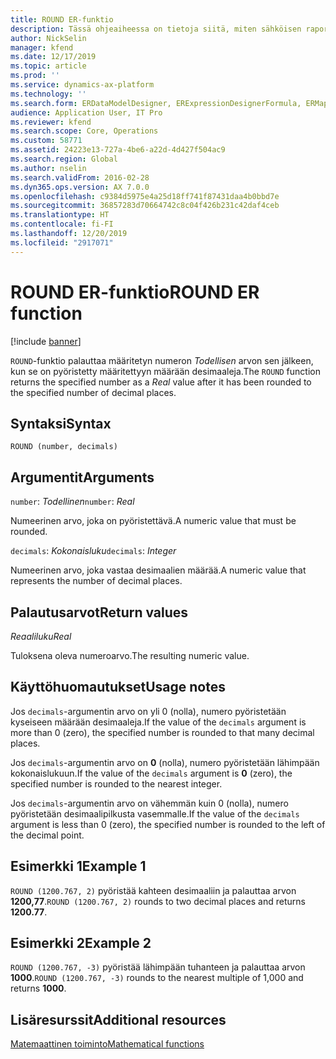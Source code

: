 ```yaml
---
title: ROUND ER-funktio
description: Tässä ohjeaiheessa on tietoja siitä, miten sähköisen raportoinnin (ER) ROUND-funktiota käytetään.
author: NickSelin
manager: kfend
ms.date: 12/17/2019
ms.topic: article
ms.prod: ''
ms.service: dynamics-ax-platform
ms.technology: ''
ms.search.form: ERDataModelDesigner, ERExpressionDesignerFormula, ERMappedFormatDesigner, ERModelMappingDesigner
audience: Application User, IT Pro
ms.reviewer: kfend
ms.search.scope: Core, Operations
ms.custom: 58771
ms.assetid: 24223e13-727a-4be6-a22d-4d427f504ac9
ms.search.region: Global
ms.author: nselin
ms.search.validFrom: 2016-02-28
ms.dyn365.ops.version: AX 7.0.0
ms.openlocfilehash: c9384d5975e4a25d18ff741f87431daa4b0bbd7e
ms.sourcegitcommit: 36857283d70664742c8c04f426b231c42daf4ceb
ms.translationtype: HT
ms.contentlocale: fi-FI
ms.lasthandoff: 12/20/2019
ms.locfileid: "2917071"
---
```

# <span data-ttu-id="7bfef-103"><a name="ROUND">ROUND ER-funktio</a></span><span class="sxs-lookup"><span data-stu-id="7bfef-103"><a name="ROUND">ROUND ER function</a></span></span>

[!include [banner](../includes/banner.md)]

<span data-ttu-id="7bfef-104">`ROUND`-funktio palauttaa määritetyn numeron *Todellisen* arvon sen jälkeen, kun se on pyöristetty määritettyyn määrään desimaaleja.</span><span class="sxs-lookup"><span data-stu-id="7bfef-104">The `ROUND` function returns the specified number as a *Real* value after it has been rounded to the specified number of decimal places.</span></span>

## <a name="syntax"></a><span data-ttu-id="7bfef-105">Syntaksi</span><span class="sxs-lookup"><span data-stu-id="7bfef-105">Syntax</span></span>

```
ROUND (number, decimals)
```

## <a name="arguments"></a><span data-ttu-id="7bfef-106">Argumentit</span><span class="sxs-lookup"><span data-stu-id="7bfef-106">Arguments</span></span>

<span data-ttu-id="7bfef-107">`number`: *Todellinen*</span><span class="sxs-lookup"><span data-stu-id="7bfef-107">`number`: *Real*</span></span>

<span data-ttu-id="7bfef-108">Numeerinen arvo, joka on pyöristettävä.</span><span class="sxs-lookup"><span data-stu-id="7bfef-108">A numeric value that must be rounded.</span></span>

<span data-ttu-id="7bfef-109">`decimals`: *Kokonaisluku*</span><span class="sxs-lookup"><span data-stu-id="7bfef-109">`decimals`: *Integer*</span></span>

<span data-ttu-id="7bfef-110">Numeerinen arvo, joka vastaa desimaalien määrää.</span><span class="sxs-lookup"><span data-stu-id="7bfef-110">A numeric value that represents the number of decimal places.</span></span>

## <a name="return-values"></a><span data-ttu-id="7bfef-111">Palautusarvot</span><span class="sxs-lookup"><span data-stu-id="7bfef-111">Return values</span></span>

<span data-ttu-id="7bfef-112">*Reaaliluku*</span><span class="sxs-lookup"><span data-stu-id="7bfef-112">*Real*</span></span>

<span data-ttu-id="7bfef-113">Tuloksena oleva numeroarvo.</span><span class="sxs-lookup"><span data-stu-id="7bfef-113">The resulting numeric value.</span></span>

## <a name="usage-notes"></a><span data-ttu-id="7bfef-114">Käyttöhuomautukset</span><span class="sxs-lookup"><span data-stu-id="7bfef-114">Usage notes</span></span>

<span data-ttu-id="7bfef-115">Jos `decimals`-argumentin arvo on yli 0 (nolla), numero pyöristetään kyseiseen määrään desimaaleja.</span><span class="sxs-lookup"><span data-stu-id="7bfef-115">If the value of the `decimals` argument is more than 0 (zero), the specified number is rounded to that many decimal places.</span></span>

<span data-ttu-id="7bfef-116">Jos `decimals`-argumentin arvo on **0** (nolla), numero pyöristetään lähimpään kokonaislukuun.</span><span class="sxs-lookup"><span data-stu-id="7bfef-116">If the value of the `decimals` argument is **0** (zero), the specified number is rounded to the nearest integer.</span></span>

<span data-ttu-id="7bfef-117">Jos `decimals`-argumentin arvo on vähemmän kuin 0 (nolla), numero pyöristetään desimaalipilkusta vasemmalle.</span><span class="sxs-lookup"><span data-stu-id="7bfef-117">If the value of the `decimals` argument is less than 0 (zero), the specified number is rounded to the left of the decimal point.</span></span>

## <a name="example-1"></a><span data-ttu-id="7bfef-118">Esimerkki 1</span><span class="sxs-lookup"><span data-stu-id="7bfef-118">Example 1</span></span>

<span data-ttu-id="7bfef-119">`ROUND (1200.767, 2)` pyöristää kahteen desimaaliin ja palauttaa arvon **1200,77**.</span><span class="sxs-lookup"><span data-stu-id="7bfef-119">`ROUND (1200.767, 2)` rounds to two decimal places and returns **1200.77**.</span></span>

## <a name="example-2"></a><span data-ttu-id="7bfef-120">Esimerkki 2</span><span class="sxs-lookup"><span data-stu-id="7bfef-120">Example 2</span></span>

<span data-ttu-id="7bfef-121">`ROUND (1200.767, -3)` pyöristää lähimpään tuhanteen ja palauttaa arvon **1000**.</span><span class="sxs-lookup"><span data-stu-id="7bfef-121">`ROUND (1200.767, -3)` rounds to the nearest multiple of 1,000 and returns **1000**.</span></span>

## <a name="additional-resources"></a><span data-ttu-id="7bfef-122">Lisäresurssit</span><span class="sxs-lookup"><span data-stu-id="7bfef-122">Additional resources</span></span>

[<span data-ttu-id="7bfef-123">Matemaattinen toiminto</span><span class="sxs-lookup"><span data-stu-id="7bfef-123">Mathematical functions</span></span>](er-functions-category-mathematical.md)
